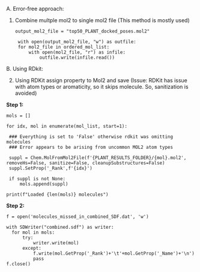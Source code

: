 A. Error-free approach:
1. Combine multple mol2 to single mol2 file (This method is mostly used)

   ```
   output_mol2_file = "top50_PLANT_docked_poses.mol2"

    with open(output_mol2_file, "w") as outfile:
    for mol2_file in ordered_mol_list:
        with open(mol2_file, "r") as infile:
            outfile.write(infile.read())
   ```
B. Using RDkit:

2. Using RDKit assign property to Mol2 and save
   (Issue: RDKit has issue with atom types or aromaticity, so it skips molecule. So, sanitization is avoided)

  __Step 1:__
  
   ```
mols = []

for idx, mol in enumerate(mol_list, start=1):
    
    ### Everything is set to 'False' otherwise rdkit was omitting molecules 
    ### Error appears to be arising from uncommon MOL2 atom types
    
    suppl = Chem.MolFromMol2File(f'{PLANT_RESULTS_FOLDER}/{mol}.mol2', removeHs=False, sanitize=False, cleanupSubstructures=False)
    suppl.SetProp('_Rank',f'{idx}')
    
    if suppl is not None:
        mols.append(suppl)

print(f"Loaded {len(mols)} molecules")
```

  __Step 2:__

  ```
f = open('molecules_missed_in_combined_SDF.dat', 'w')

with SDWriter("combined.sdf") as writer:
    for mol in mols:
        try:
            writer.write(mol)
        except:
            f.write(mol.GetProp('_Rank')+'\t'+mol.GetProp('_Name')+'\n')
            pass
f.close()
```
   
